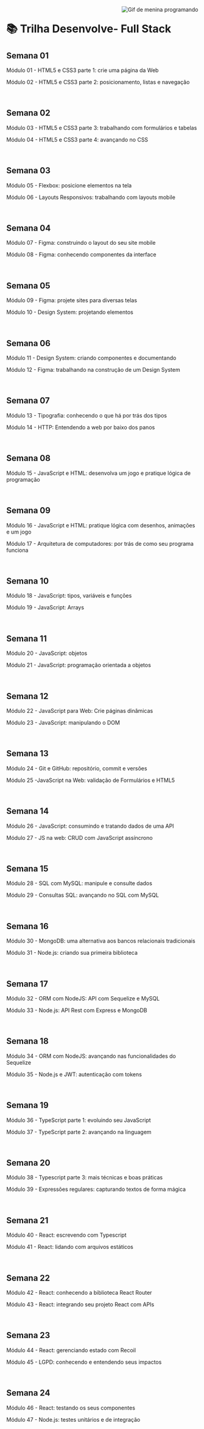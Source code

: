 <img align="right" src="https://media.tenor.com/1c0iS_GQ5EoAAAAM/bare-tree-media-btm.gif" alt="Gif de menina programando">

<h1> 📚 Trilha Desenvolve- Full Stack</h1>

<h2>Semana 01</h2>
<p>Módulo 01 - HTML5 e CSS3 parte 1: crie uma página da Web</p>
<p>Módulo 02 - HTML5 e CSS3 parte 2: posicionamento, listas e navegação</p><br>

<h2>Semana 02</h2>
<p>Módulo 03 - HTML5 e CSS3 parte 3: trabalhando com formulários e tabelas</p> 
<p>Módulo 04 - HTML5 e CSS3 parte 4: avançando no CSS</p><br>

<h2>Semana 03</h2>
<p>Módulo 05 - Flexbox: posicione elementos na tela</p>
<p>Módulo 06 - Layouts Responsivos: trabalhando com layouts mobile</p><br>

<h2>Semana 04</h2>
<p>Módulo 07 - Figma: construindo o layout do seu site mobile</p>
<p>Módulo 08 - Figma: conhecendo componentes da interface </p><br>

<h2>Semana 05</h2>
<p>Módulo 09 - Figma: projete sites para diversas telas</p>
<p>Módulo 10 - Design System: projetando elementos</p><br>

<h2>Semana 06</h2>
<p>Módulo 11 - Design System: criando componentes e documentando</p>
<p>Módulo 12 - Figma: trabalhando na construção de um Design System</p><br>

<h2>Semana 07</h2>
<p>Módulo 13 - Tipografia: conhecendo o que há por trás dos tipos</p>
<p>Módulo 14 - HTTP: Entendendo a web por baixo dos panos</p><br>

<h2>Semana 08</h2>
<p>Módulo 15 - JavaScript e HTML: desenvolva um jogo e pratique lógica de programação</p><br>

<h2>Semana 09</h2>
<p>Módulo 16 - JavaScript e HTML: pratique lógica com desenhos, animações e um jogo</p>
<p>Módulo 17 - Arquitetura de computadores: por trás de como seu programa funciona</p><br>

<h2>Semana 10</h2>
<p>Módulo 18 - JavaScript: tipos, variáveis e funções</p>
<p>Módulo 19 - JavaScript: Arrays</p><br>

<h2>Semana 11</h2>
<p>Módulo 20 - JavaScript: objetos</p>
<p>Módulo 21 - JavaScript: programação orientada a objetos</p><br>

<h2>Semana 12</h2>
<p>Módulo 22 - JavaScript para Web: Crie páginas dinâmicas</p>
<p>Módulo 23 - JavaScript: manipulando o DOM</p><br>

<h2>Semana 13</h2>
<p>Módulo 24 - Git e GitHub: repositório, commit e versões</p>
<p>Módulo 25 -JavaScript na Web: validação de Formulários e HTML5</p><br>

<h2>Semana 14</h2>
<p>Módulo 26 - JavaScript: consumindo e tratando dados de uma API</p>
<p>Módulo 27 - JS na web: CRUD com JavaScript assíncrono</p><br>

<h2>Semana 15</h2>
<p>Módulo 28 - SQL com MySQL: manipule e consulte dados</p>
<p>Módulo 29 - Consultas SQL: avançando no SQL com MySQL</p><br>

<h2>Semana 16</h2>
<p>Módulo 30 - MongoDB: uma alternativa aos bancos relacionais tradicionais</p>
<p>Módulo 31 - Node.js: criando sua primeira biblioteca</p><br>

<h2>Semana 17</h2>
<p>Módulo 32 - ORM com NodeJS: API com Sequelize e MySQL</p>
<p>Módulo 33 - Node.js: API Rest com Express e MongoDB</p><br>

<h2>Semana 18</h2>
<p>Módulo 34 - ORM com NodeJS: avançando nas funcionalidades do Sequelize</p>
<p>Módulo 35 - Node.js e JWT: autenticação com tokens</p><br>

<h2>Semana 19</h2>
<p>Módulo 36 - TypeScript parte 1: evoluindo seu JavaScript</p>
<p>Módulo 37 - TypeScript parte 2: avançando na linguagem</p><br>

<h2>Semana 20</h2>
<p>Módulo 38 - Typescript parte 3: mais técnicas e boas práticas</p>
<p>Módulo 39 - Expressões regulares: capturando textos de forma mágica</p><br>

<h2>Semana 21</h2>
<p>Módulo 40 - React: escrevendo com Typescript</p>
<p>Módulo 41 - React: lidando com arquivos estáticos</p><br>

<h2>Semana 22</h2>
<p>Módulo 42 - React: conhecendo a biblioteca React Router</p>
<p>Módulo 43 - React: integrando seu projeto React com APIs</p><br>

<h2>Semana 23</h2>
<p>Módulo 44 - React: gerenciando estado com Recoil</p>
<p>Módulo 45 - LGPD: conhecendo e entendendo seus impactos</p><br>

<h2>Semana 24</h2>
<p>Módulo 46 - React: testando os seus componentes</p>
<p>Módulo 47 - Node.js: testes unitários e de integração</p><br>
